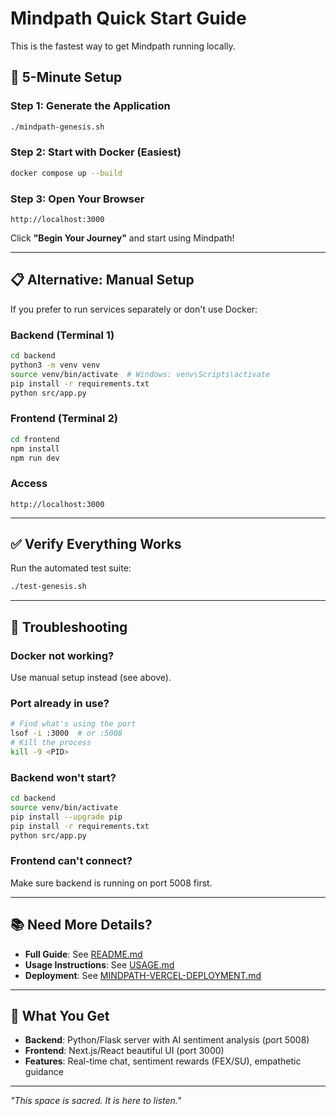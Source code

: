 # Mindpath Quick Start Guide

This is the fastest way to get Mindpath running locally.

## 🚀 5-Minute Setup

### Step 1: Generate the Application
```bash
./mindpath-genesis.sh
```

### Step 2: Start with Docker (Easiest)
```bash
docker compose up --build
```

### Step 3: Open Your Browser
```
http://localhost:3000
```

Click **"Begin Your Journey"** and start using Mindpath!

---

## 📋 Alternative: Manual Setup

If you prefer to run services separately or don't use Docker:

### Backend (Terminal 1)
```bash
cd backend
python3 -m venv venv
source venv/bin/activate  # Windows: venv\Scripts\activate
pip install -r requirements.txt
python src/app.py
```

### Frontend (Terminal 2)
```bash
cd frontend
npm install
npm run dev
```

### Access
```
http://localhost:3000
```

---

## ✅ Verify Everything Works

Run the automated test suite:
```bash
./test-genesis.sh
```

---

## 🔧 Troubleshooting

### Docker not working?
Use manual setup instead (see above).

### Port already in use?
```bash
# Find what's using the port
lsof -i :3000  # or :5008
# Kill the process
kill -9 <PID>
```

### Backend won't start?
```bash
cd backend
source venv/bin/activate
pip install --upgrade pip
pip install -r requirements.txt
python src/app.py
```

### Frontend can't connect?
Make sure backend is running on port 5008 first.

---

## 📚 Need More Details?

- **Full Guide**: See [README.md](./README.md)
- **Usage Instructions**: See [USAGE.md](./USAGE.md)
- **Deployment**: See [MINDPATH-VERCEL-DEPLOYMENT.md](./MINDPATH-VERCEL-DEPLOYMENT.md)

---

## 🎯 What You Get

- **Backend**: Python/Flask server with AI sentiment analysis (port 5008)
- **Frontend**: Next.js/React beautiful UI (port 3000)
- **Features**: Real-time chat, sentiment rewards (FEX/SU), empathetic guidance

---

*"This space is sacred. It is here to listen."*
